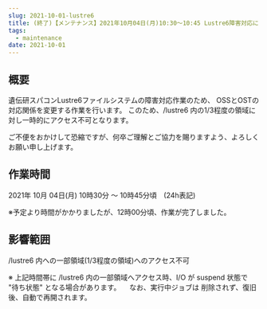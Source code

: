 ```yaml
---
slug: 2021-10-01-lustre6
title: (終了)【メンテナンス】2021年10月04日(月)10:30～10:45 Lustre6障害対応によるアクセス不可
tags:
  - maintenance
date: 2021-10-01
---
```




## 概要

遺伝研スパコンLustre6ファイルシステムの障害対応作業のため、
OSSとOSTの対応関係を変更する作業を行います。
このため、/lustre6 内の1/3程度の領域に対し一時的にアクセス不可となります。

ご不便をおかけして恐縮ですが、何卒ご理解とご協力を賜りますよう、よろしくお願い申し上げます。

<!-- truncate -->

## 作業時間

2021年 10月 04日(月) 10時30分 ～ 10時45分頃　(24h表記)

※予定より時間がかかりましたが、12時00分頃、作業が完了しました。

## 影響範囲

/lustre6 内への一部領域(1/3程度の領域)へのアクセス不可


※ 上記時間帯に /lustre6 内の一部領域へアクセス時、I/O が suspend 状態で "待ち状態" となる場合があります。
　なお、実行中ジョブは 削除されず、復旧後、自動で再開されます。
